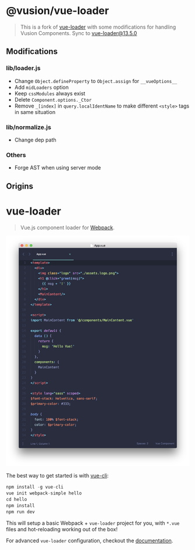 # @vusion/vue-loader

<!-- [![Build Status](https://circleci.com/gh/vuejs/vue-loader/tree/master.svg?style=shield)](https://circleci.com/gh/vuejs/vue-loader/tree/master) [![npm package](https://img.shields.io/npm/v/vue-loader.svg?maxAge=2592000)](https://www.npmjs.com/package/vue-loader) -->

> This is a fork of [vue-loader](https://github.com/vuejs/vue-loader) with some modifications for handling Vusion Components.
> Sync to vue-loader@13.5.0

## Modifications

### lib/loader.js
- Change `Object.defineProperty` to `Object.assign` for `__vueOptions__`
- Add `midLoaders` option
- Keep `cssModules` always exist
- Delete `Component.options._Ctor`
- Remove `_[index]` in `query.localIdentName` to make different `<style>` tags in same situation

### lib/normalize.js
- Change dep path

### Others
- Forge AST when using server mode

## Origins
# vue-loader
 <!-- [![Build Status](https://circleci.com/gh/vuejs/vue-loader/tree/master.svg?style=shield)](https://circleci.com/gh/vuejs/vue-loader/tree/master) [![Windows Build status](https://ci.appveyor.com/api/projects/status/8cdonrkbg6m4k1tm/branch/master?svg=true)](https://ci.appveyor.com/project/yyx990803/vue-loader/branch/master) [![npm package](https://img.shields.io/npm/v/vue-loader.svg?maxAge=2592000)](https://www.npmjs.com/package/vue-loader) -->

> Vue.js component loader for [Webpack](https://webpack.js.org/).

<p align="center">
  <img width="809px" src="https://raw.githubusercontent.com/vuejs/vue-syntax-highlight/master/samples/screenshot.png">
</p>

The best way to get started is with [vue-cli](https://github.com/vuejs/vue-cli):

``` js
npm install -g vue-cli
vue init webpack-simple hello
cd hello
npm install
npm run dev
```

This will setup a basic Webpack + `vue-loader` project for you, with `*.vue` files and hot-reloading working out of the box!

For advanced `vue-loader` configuration, checkout the [documentation](https://vue-loader.vuejs.org).
